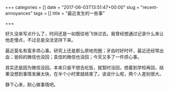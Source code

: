 +++
categories = []
date = "2017-06-03T13:51:47+00:00"
slug = "recent-annoyances"
tags = []
title = "最近发生的一些事"

+++


好久没来写点什么了，时间还是一如既往地飞快过去。我曾经想通过记录什么来让他走慢点，不过总是没法坚持下来。

最近莫名有蛮多烦心事。研究上还是那么原地兜圈；牙齿时好时坏，最近还经常出血；爸妈的微信也没回；袁佳的微信也没回；今天又多了一件烦心事。

其实还是因为微信没回。本来只是不想去吃饭，就暂时没回，想着到学校再回，结果没想到事情发展太快，在半个小时里就结束了。该说什么呢，两个人差别很大。

静下心来，耐心做事情吧。
